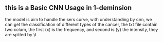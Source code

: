 ## this is a Basic CNN Usage in 1-deminsion

the model is aim to handle the sers curve, with understanding by cnn, we can get the classification of different types of the cancer, the txt file contain two colum, the first (x) is the frequency, and second is (y) the intensity, they are splited by \t
